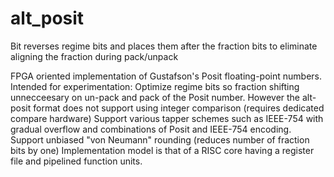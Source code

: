 # alt_posit
Bit reverses regime bits and places them after the fraction bits to eliminate aligning the fraction during pack/unpack

FPGA oriented implementation of Gustafson's Posit floating-point numbers.
Intended for experimentation:
Optimize regime bits so fraction shifting unnecceesary on un-pack and pack of the Posit number.
  However the alt-posit format does not support using integer comparison (requires dedicated compare hardware)
Support various tapper schemes such as IEEE-754 with gradual overflow and combinations of Posit and IEEE-754 encoding.
Support unbiased "von Neumann" rounding (reduces number of fraction bits by one)
Implementation model is that of a RISC core having a register file and pipelined function units.

